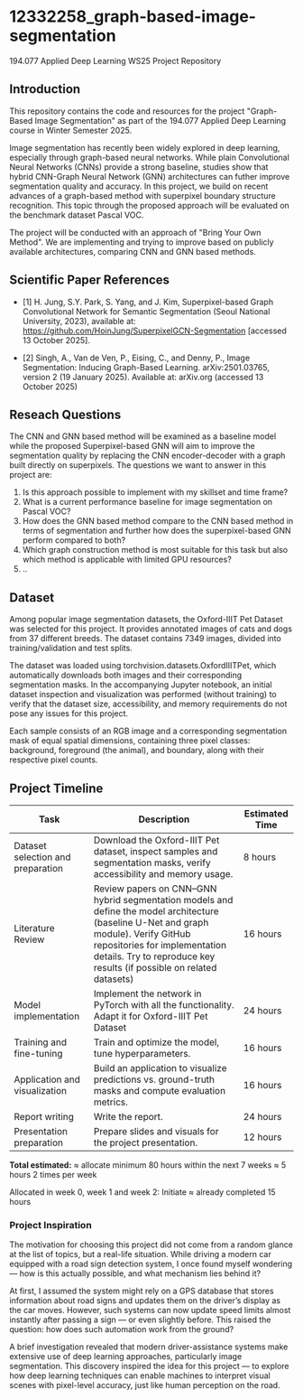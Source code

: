 # 12332258_graph-based-image-segmentation
194.077 Applied Deep Learning WS25 Project Repository


## Introduction

This repository contains the code and resources for the project "Graph-Based Image Segmentation" as part of the 194.077 Applied Deep Learning course in Winter Semester 2025.

Image segmentation has recently been widely explored in deep learning, especially through graph-based neural networks. While plain Convolutional Neural Networks (CNNs) provide a strong baseline, studies show that hybrid CNN-Graph Neural Network (GNN) architectures can futher improve segmentation quality and accuracy. In this project, we build on recent advances of a graph-based method with superpixel boundary structure recognition. This topic through the proposed approach will be evaluated on the benchmark dataset Pascal VOC. 


The project will be conducted with an approach of "Bring Your Own Method". We are implementing and trying to improve based on publicly available architectures, comparing CNN and GNN based methods. 

## Scientific Paper References

- [1] H. Jung, S.Y. Park, S. Yang, and J. Kim, Superpixel-based Graph Convolutional Network for Semantic Segmentation (Seoul National University, 2023), available at: https://github.com/HoinJung/SuperpixelGCN-Segmentation [accessed 13 October 2025].

- [2] Singh, A., Van de Ven, P., Eising, C., and Denny, P., Image Segmentation: Inducing Graph-Based Learning. arXiv:2501.03765, version 2 (19 January 2025). Available at: arXiv.org (accessed 13 October 2025)

## Reseach Questions

The CNN and GNN based method will be examined as a baseline model while the proposed Superpixel-based GNN will aim to improve the segmentation quality by replacing the CNN encoder-decoder with a graph built directly on superpixels. The questions we want to answer in this project are:

1. Is this approach possible to implement with my skillset and time frame?
2. What is a current performance baseline for image segmentation on Pascal VOC?
3. How does the GNN based method compare to the CNN based method in terms of segmentation and further how does the superpixel-based GNN perform compared to both?
4. Which graph construction method is most suitable for this task but also which method is applicable with limited GPU resources?
5. ..

## Dataset 

Among popular image segmentation datasets, the Oxford-IIIT Pet Dataset was selected for this project. It provides annotated images of cats and dogs from 37 different breeds. The dataset contains 7349 images, divided into training/validation and test splits.

The dataset was loaded using torchvision.datasets.OxfordIIITPet, which automatically downloads both images and their corresponding segmentation masks. In the accompanying Jupyter notebook, an initial dataset inspection and visualization was performed (without training) to verify that the dataset size, accessibility, and memory requirements do not pose any issues for this project.

Each sample consists of an RGB image and a corresponding segmentation mask of equal spatial dimensions, containing three pixel classes: background, foreground (the animal), and boundary, along with their respective pixel counts.

## Project Timeline 

| Task | Description | Estimated Time |
| ----- | ------------ | --------------- |
| Dataset selection and preparation | Download the Oxford-IIIT Pet dataset, inspect samples and segmentation masks, verify accessibility and memory usage. | 8 hours |
| Literature Review | Review papers on CNN–GNN hybrid segmentation models and define the model architecture (baseline U-Net and graph module). Verify GitHub repositories for implementation details. Try to reproduce key results (if possible on related datasets) | 16 hours |
| Model implementation | Implement the network in PyTorch with all the functionality. Adapt it for Oxford-IIIT Pet Dataset | 24 hours |
| Training and fine-tuning | Train and optimize the model, tune hyperparameters. | 16 hours |
| Application and visualization | Build an application to visualize predictions vs. ground-truth masks and compute evaluation metrics. | 16 hours |
| Report writing | Write the report. | 24 hours |
| Presentation preparation | Prepare slides and visuals for the project presentation. | 12 hours |

**Total estimated:** ≈ allocate minimum 80 hours within the next 7 weeks ≈ 5 hours 2 times per week

Allocated in week 0, week 1 and week 2: Initiate ≈ already completed 15 hours 


### Project Inspiration 

The motivation for choosing this project did not come from a random glance at the list of topics, but a real-life situation. While driving a modern car equipped with a road sign detection system, I once found myself wondering — how is this actually possible, and what mechanism lies behind it?

At first, I assumed the system might rely on a GPS database that stores information about road signs and updates them on the driver’s display as the car moves. However, such systems can now update speed limits almost instantly after passing a sign — or even slightly before. This raised the question: how does such automation work from the ground?

A brief investigation revealed that modern driver-assistance systems make extensive use of deep learning approaches, particularly image segmentation. This discovery inspired the idea for this project — to explore how deep learning techniques can enable machines to interpret visual scenes with pixel-level accuracy, just like human perception on the road.